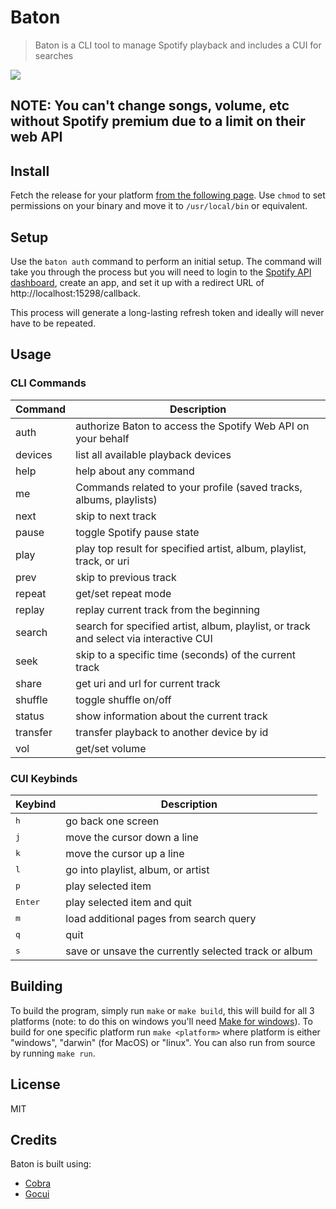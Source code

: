 # Baton

> Baton is a CLI tool to manage Spotify playback and includes a CUI for searches

<!-- [![asciicast](https://asciinema.org/a/RgR4iT9wz2J3bjCx0p7Wj9Rnn.png)](https://asciinema.org/a/RgR4iT9wz2J3bjCx0p7Wj9Rnn) -->
![](https://raw.githubusercontent.com/firstlane/baton/master/example.gif)

## NOTE: You can't change songs, volume, etc without Spotify premium due to a limit on their web API

## Install

Fetch the release for your platform [from the following page](https://github.com/firstlane/baton/releases). Use `chmod` to set permissions on your binary and move it to `/usr/local/bin` or equivalent.

## Setup

Use the `baton auth` command to perform an initial setup. The command will take you through the process but you will need to login to the [Spotify API dashboard](https://beta.developer.spotify.com/dashboard/login), create an app, and set it up with a redirect URL of http://localhost:15298/callback.

This process will generate a long-lasting refresh token and ideally will never have to be repeated.

## Usage

### CLI Commands

| Command  | Description                                                                           |
| -------- | ------------------------------------------------------------------------------------- |
| auth     | authorize Baton to access the Spotify Web API on your behalf                          |
| devices  | list all available playback devices                                                   |
| help     | help about any command                                                                |
| me       | Commands related to your profile (saved tracks, albums, playlists)                    |
| next     | skip to next track                                                                    |
| pause    | toggle Spotify pause state                                                            |
| play     | play top result for specified artist, album, playlist, track, or uri                  |
| prev     | skip to previous track                                                                |
| repeat   | get/set repeat mode                                                                   |
| replay   | replay current track from the beginning                                               |
| search   | search for specified artist, album, playlist, or track and select via interactive CUI |
| seek     | skip to a specific time (seconds) of the current track                                |
| share    | get uri and url for current track                                                     |
| shuffle  | toggle shuffle on/off                                                                 |
| status   | show information about the current track                                              |
| transfer | transfer playback to another device by id                                             |
| vol      | get/set volume                                                                        |

### CUI Keybinds

| Keybind          | Description                                          |
| ---------------- | ---------------------------------------------------- |
| <kbd>h</kbd>     | go back one screen                                   |
| <kbd>j</kbd>     | move the cursor down a line                          |
| <kbd>k</kbd>     | move the cursor up a line                            |
| <kbd>l</kbd>     | go into playlist, album, or artist                   |
| <kbd>p</kbd>     | play selected item                                   |
| <kbd>Enter</kbd> | play selected item and quit                          |
| <kbd>m</kbd>     | load additional pages from search query              |
| <kbd>q</kbd>     | quit                                                 |
| <kbd>s</kbd>     | save or unsave the currently selected track or album |

## Building

To build the program, simply run `make` or `make build`, this will build for all 3 platforms (note: to do this on windows you'll need [Make for windows](http://gnuwin32.sourceforge.net/packages/make.htm)). To build for one specific platform run `make <platform>` where platform is either "windows", "darwin" (for MacOS) or "linux". You can also run from source by running `make run`.

## License

MIT

## Credits

Baton is built using:

- [Cobra](https://github.com/spf13/cobra)
- [Gocui](https://github.com/jroimartin/gocui)
